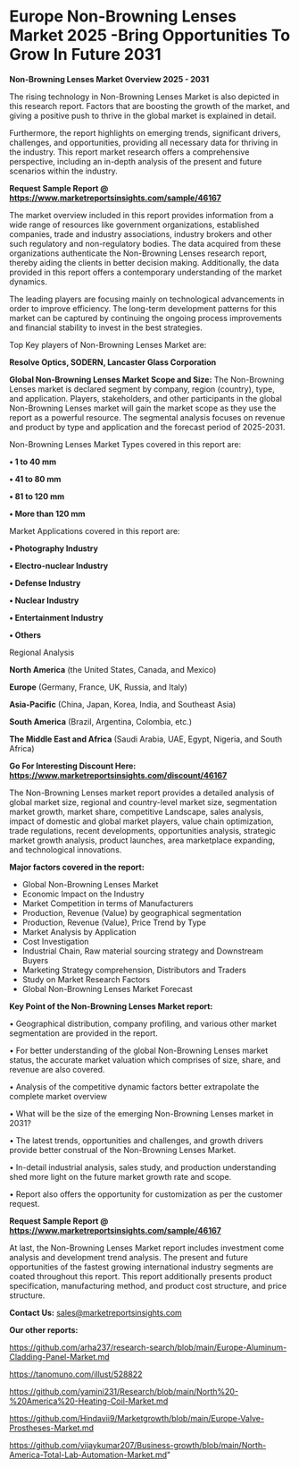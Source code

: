 # Europe Non-Browning Lenses Market 2025 -Bring Opportunities To Grow In Future 2031

<Strong> Non-Browning Lenses Market Overview 2025 - 2031</strong>

The rising technology in Non-Browning Lenses Market is also depicted in this research report. Factors that are boosting the growth of the market, and giving a positive push to thrive in the global market is explained in detail.

Furthermore, the report highlights on emerging trends, significant drivers, challenges, and opportunities, providing all necessary data for thriving in the industry. This report market research offers a comprehensive perspective, including an in-depth analysis of the present and future scenarios within the industry.

<strong>Request Sample Report @ <a href=https://www.marketreportsinsights.com/sample/46167>https://www.marketreportsinsights.com/sample/46167</a></strong>

The market overview included in this report provides information from a wide range of resources like government organizations, established companies, trade and industry associations, industry brokers and other such regulatory and non-regulatory bodies. The data acquired from these organizations authenticate the Non-Browning Lenses research report, thereby aiding the clients in better decision making. Additionally, the data provided in this report offers a contemporary understanding of the market dynamics.

The leading players are focusing mainly on technological advancements in order to improve efficiency. The long-term development patterns for this market can be captured by continuing the ongoing process improvements and financial stability to invest in the best strategies.

Top Key players of Non-Browning Lenses Market are:

<strong>Resolve Optics, SODERN, Lancaster Glass Corporation</strong>

<strong><b>Global Non-Browning Lenses Market Scope and Size:</b></strong>
The Non-Browning Lenses market is declared segment by company, region (country), type, and application. Players, stakeholders, and other participants in the global Non-Browning Lenses market will gain the market scope as they use the report as a powerful resource. The segmental analysis focuses on revenue and product by type and application and the forecast period of 2025-2031.

Non-Browning Lenses Market Types covered in this report are:

<strong>•  1 to 40 mm

•  41 to 80 mm

•  81 to 120 mm

•  More than 120 mm</strong>

Market Applications covered in this report are:

<strong>•  Photography Industry

•  Electro-nuclear Industry

•  Defense Industry

•  Nuclear Industry

•  Entertainment Industry

•  Others</strong> 

Regional Analysis

<strong>North America</strong> (the United States, Canada, and Mexico)

<strong>Europe</strong> (Germany, France, UK, Russia, and Italy)

<strong>Asia-Pacific</strong> (China, Japan, Korea, India, and Southeast Asia)

<strong>South America</strong> (Brazil, Argentina, Colombia, etc.)

<strong>The Middle East and Africa</strong> (Saudi Arabia, UAE, Egypt, Nigeria, and South Africa)

<strong>Go For Interesting Discount Here: <a href=https://www.marketreportsinsights.com/discount/46167>https://www.marketreportsinsights.com/discount/46167</a></strong>

The Non-Browning Lenses market report provides a detailed analysis of global market size, regional and country-level market size, segmentation market growth, market share, competitive Landscape, sales analysis, impact of domestic and global market players, value chain optimization, trade regulations, recent developments, opportunities analysis, strategic market growth analysis, product launches, area marketplace expanding, and technological innovations.

<strong><b>Major factors covered in the report:</b></strong>
<ul>
  <li>Global Non-Browning Lenses Market </li>
  <li>Economic Impact on the Industry</li>
  <li>Market Competition in terms of Manufacturers</li>
  <li>Production, Revenue (Value) by geographical segmentation</li>
  <li>Production, Revenue (Value), Price Trend by Type</li>
  <li>Market Analysis by Application</li>
  <li>Cost Investigation</li>
  <li>Industrial Chain, Raw material sourcing strategy and Downstream Buyers</li>
  <li>Marketing Strategy comprehension, Distributors and Traders</li>
  <li>Study on Market Research Factors</li>
  <li>Global Non-Browning Lenses Market Forecast</li>
</ul>

<strong><b>Key Point of the Non-Browning Lenses Market report:</b></strong>

• Geographical distribution, company profiling, and various other market segmentation are provided in the report.

• For better understanding of the global Non-Browning Lenses market status, the accurate market valuation which comprises of size, share, and revenue are also covered.

• Analysis of the competitive dynamic factors better extrapolate the complete market overview

• What will be the size of the emerging Non-Browning Lenses market in 2031?

• The latest trends, opportunities and challenges, and growth drivers provide better construal of the Non-Browning Lenses Market.

• In-detail industrial analysis, sales study, and production understanding shed more light on the future market growth rate and scope.

• Report also offers the opportunity for customization as per the customer request.

<strong>Request Sample Report @ <a href=https://www.marketreportsinsights.com/sample/46167>https://www.marketreportsinsights.com/sample/46167</a></strong>

At last, the Non-Browning Lenses Market report includes investment come analysis and development trend analysis. The present and future opportunities of the fastest growing international industry segments are coated throughout this report. This report additionally presents product specification, manufacturing method, and product cost structure, and price structure.

<strong>Contact Us:</strong>
sales@marketreportsinsights.com

<strong>Our other reports:</strong>

<a href=https://github.com/arha237/research-search/blob/main/Europe-Aluminum-Cladding-Panel-Market.md>https://github.com/arha237/research-search/blob/main/Europe-Aluminum-Cladding-Panel-Market.md</a>

<a href=https://tanomuno.com/illust/528822>https://tanomuno.com/illust/528822</a>

<a href=https://github.com/yamini231/Research/blob/main/North%20-%20America%20-Heating-Coil-Market.md>https://github.com/yamini231/Research/blob/main/North%20-%20America%20-Heating-Coil-Market.md</a>

<a href=https://github.com/Hindavii9/Marketgrowth/blob/main/Europe-Valve-Prostheses-Market.md>https://github.com/Hindavii9/Marketgrowth/blob/main/Europe-Valve-Prostheses-Market.md</a>

<a href=https://github.com/vijaykumar207/Business-growth/blob/main/North-America-Total-Lab-Automation-Market.md>https://github.com/vijaykumar207/Business-growth/blob/main/North-America-Total-Lab-Automation-Market.md</a>"
